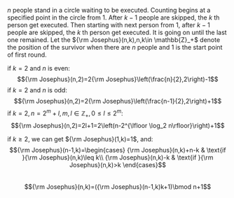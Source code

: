 $n$ people stand in a circle waiting to be executed. Counting begins at a specified point in the circle from $1$. After $k−1$ people are skipped, the $k$ th person get executed. Then starting with next person from $1$, after $k−1$ people are skipped, the $k$ th person get executed. It is going on until the last one remained. Let the ${\rm Josephus}(n,k),n,k\in \mathbb{Z}_+$ denote the position of the survivor when there are $n$ people and $1$ is the start point of first round.<br>

if $k=2$ and $n$ is even:<br>
$${\rm Josephus}(n,2)=2{\rm Josephus}\left(\frac{n}{2},2\right)-1$$
if $k=2$ and $n$ is odd:<br>
$${\rm Josephus}(n,2)=2{\rm Josephus}\left(\frac{n-1}{2},2\right)+1$$
if $k=2,n=2^m+l,m,l\in \mathbb{Z}_+,0\leq l\leq 2^m$:<br>
$${\rm Josephus}(n,2)=2l+1=2\left(n-2^{\lfloor \log_2 n\rfloor}\right)+1$$

if $k\geq 2$, we can get ${\rm Josephus}(1,k)=1$, and:<br>
$${\rm Josephus}(n-1,k)=\begin{cases}
{\rm Josephus}(n,k)+n-k & \text{if }{\rm Josephus}(n,k)\leq k\\
{\rm Josephus}(n,k)-k & \text{if }{\rm Josephus}(n,k)>k \end{cases}$$<br>
$${\rm Josephus}(n,k)=({\rm Josephus}(n-1,k)k+1)\bmod n+1$$

